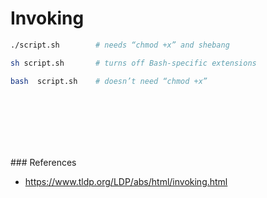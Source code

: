 # Invoking

```bash
./script.sh        # needs “chmod +x” and shebang
```

```bash
sh script.sh       # turns off Bash-specific extensions
```

```bash
bash  script.sh    # doesn’t need “chmod +x” 
```

<br><br><br><br><br>

### References
- https://www.tldp.org/LDP/abs/html/invoking.html